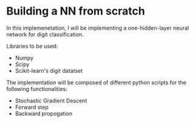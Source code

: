 # Building a NN from scratch

In this implemenetation, I will be implementing a one-hidden-layer neural network for digit classification. 

Libraries to be used:
- Numpy
- Scipy
- Scikit-learn's digit datatset

The implementation will be composed of different python scripts for the following functionalities:
- Stochastic Gradient Descent
- Forward step
- Backward propogation

